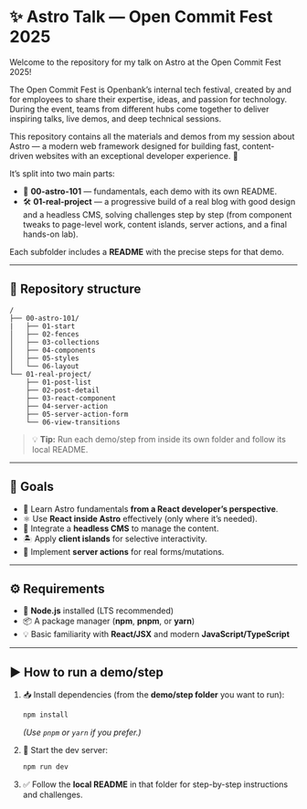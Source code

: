 # ✨ Astro Talk — Open Commit Fest 2025

Welcome to the repository for my talk on Astro at the Open Commit Fest 2025!

The Open Commit Fest is Openbank’s internal tech festival, created by and for employees to share their expertise, ideas, and passion for technology. During the event, teams from different hubs come together to deliver inspiring talks, live demos, and deep technical sessions.

This repository contains all the materials and demos from my session about Astro — a modern web framework designed for building fast, content-driven websites with an exceptional developer experience. 🌟

It’s split into two main parts:

- 📘 **00-astro-101** — fundamentals, each demo with its own README.
- 🛠️ **01-real-project** — a progressive build of a real blog with good design and a headless CMS, solving challenges step by step (from component tweaks to page-level work, content islands, server actions, and a final hands-on lab).

Each subfolder includes a **README** with the precise steps for that demo.

---

## 📂 Repository structure

```
/
├── 00-astro-101/
|   ├── 01-start
│   ├── 02-fences
│   ├── 03-collections
│   ├── 04-components
│   ├── 05-styles
│   └── 06-layout
└── 01-real-project/
    ├── 01-post-list
    ├── 02-post-detail
    ├── 03-react-component
    ├── 04-server-action
    ├── 05-server-action-form
    └── 06-view-transitions
```

> 💡 **Tip:** Run each demo/step from inside its own folder and follow its local README.

---

## 🎯 Goals

- 🌟 Learn Astro fundamentals **from a React developer’s perspective**.
- ⚛️ Use **React inside Astro** effectively (only where it’s needed).
- 📡 Integrate a **headless CMS** to manage the content.
- 🏝️ Apply **client islands** for selective interactivity.
- 🔧 Implement **server actions** for real forms/mutations.

---

## ⚙️ Requirements

- 🔑 **Node.js** installed (LTS recommended)
- 📦 A package manager (**npm**, **pnpm**, or **yarn**)
- 💡 Basic familiarity with **React/JSX** and modern **JavaScript/TypeScript**

---

## ▶️ How to run a demo/step

1. 📥 Install dependencies (from the **demo/step folder** you want to run):

   ```bash
   npm install
   ```

   _(Use `pnpm` or `yarn` if you prefer.)_

2. 🚀 Start the dev server:

   ```bash
   npm run dev
   ```

3. ✅ Follow the **local README** in that folder for step-by-step instructions and challenges.

